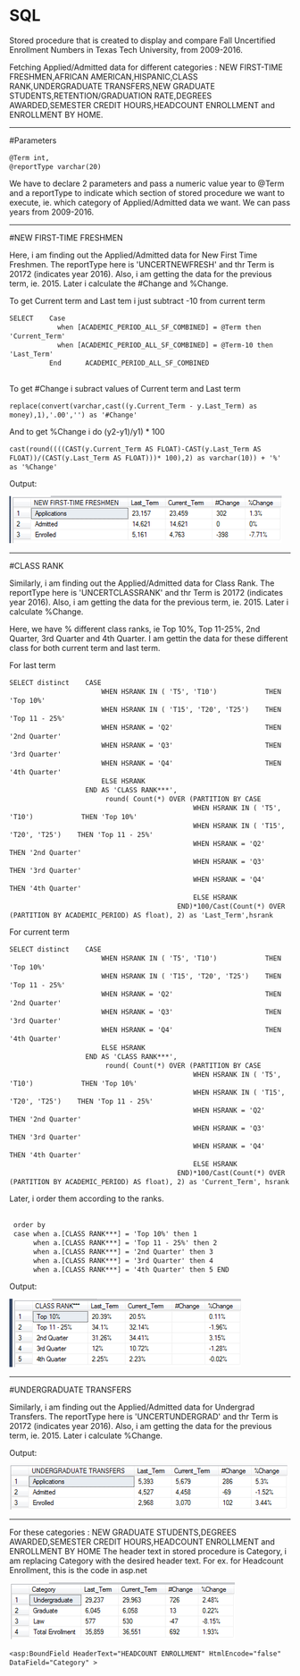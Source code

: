 # SQL
Stored procedure that is created to display and compare Fall Uncertified Enrollment Numbers in Texas Tech University, from 2009-2016.


Fetching Applied/Admitted data for different categories : NEW FIRST-TIME FRESHMEN,AFRICAN AMERICAN,HISPANIC,CLASS RANK,UNDERGRADUATE TRANSFERS,NEW GRADUATE STUDENTS,RETENTION/GRADUATION RATE,DEGREES AWARDED,SEMESTER CREDIT HOURS,HEADCOUNT ENROLLMENT and ENROLLMENT BY HOME.

-----------
#Parameters

```
@Term int,
@reportType varchar(20)
```
We have to declare 2 parameters and pass a numeric value year to @Term and a reportType to indicate which section of stored procedure we want to execute, ie. which category of Applied/Admitted data we want.
We can pass years from 2009-2016.

-------------
#NEW FIRST-TIME FRESHMEN

Here, i am finding out the Applied/Admitted data for New First Time Freshmen.
The reportType here is 'UNCERTNEWFRESH' and thr Term is 20172 (indicates year 2016).
Also, i am getting the data for the previous term, ie. 2015.
Later i calculate the #Change and %Change.

To get Current term and Last tem i just subtract -10 from current term
```
SELECT    Case 
            when [ACADEMIC_PERIOD_ALL_SF_COMBINED] = @Term then 'Current_Term'
            when [ACADEMIC_PERIOD_ALL_SF_COMBINED] = @Term-10 then 'Last_Term'
          End      ACADEMIC_PERIOD_ALL_SF_COMBINED
            
```
To get #Change i subract values of Current term and Last term
```
replace(convert(varchar,cast((y.Current_Term - y.Last_Term) as money),1),'.00','') as '#Change'
```
And to get %Change i do (y2-y1)/y1) * 100
```
cast(round((((CAST(y.Current_Term AS FLOAT)-CAST(y.Last_Term AS FLOAT))/(CAST(y.Last_Term AS FLOAT)))* 100),2) as varchar(10)) + '%' as '%Change'
```
Output: 

![](images/New_first_time_freshmen.PNG)

-----------
#CLASS RANK

Similarly, i am finding out the Applied/Admitted data for Class Rank.
The reportType here is 'UNCERTCLASSRANK' and thr Term is 20172 (indicates year 2016).
Also, i am getting the data for the previous term, ie. 2015.
Later i calculate %Change.

Here, we have % different class ranks, ie Top 10%, Top 11-25%, 2nd Quarter, 3rd Quarter and 4th Quarter.
I am gettin the data for these different class for both current term and last term.


For last term
```
SELECT distinct    CASE
                       WHEN HSRANK IN ( 'T5', 'T10')            THEN 'Top 10%'
                       WHEN HSRANK IN ( 'T15', 'T20', 'T25')    THEN 'Top 11 - 25%'
                       WHEN HSRANK = 'Q2'                       THEN '2nd Quarter'
                       WHEN HSRANK = 'Q3'                       THEN '3rd Quarter'
                       WHEN HSRANK = 'Q4'                       THEN '4th Quarter'
                       ELSE HSRANK
                   END AS 'CLASS RANK***',
                        round( Count(*) OVER (PARTITION BY CASE
                                              WHEN HSRANK IN ( 'T5', 'T10')            THEN 'Top 10%'
                                              WHEN HSRANK IN ( 'T15', 'T20', 'T25')    THEN 'Top 11 - 25%'
                                              WHEN HSRANK = 'Q2'                       THEN '2nd Quarter'
                                              WHEN HSRANK = 'Q3'                       THEN '3rd Quarter'
                                              WHEN HSRANK = 'Q4'                       THEN '4th Quarter'
                                              ELSE HSRANK
                                          END)*100/Cast(Count(*) OVER (PARTITION BY ACADEMIC_PERIOD) AS float), 2) as 'Last_Term',hsrank
```

For current term
```
SELECT distinct    CASE
                       WHEN HSRANK IN ( 'T5', 'T10')            THEN 'Top 10%'
                       WHEN HSRANK IN ( 'T15', 'T20', 'T25')    THEN 'Top 11 - 25%'
                       WHEN HSRANK = 'Q2'                       THEN '2nd Quarter'
                       WHEN HSRANK = 'Q3'                       THEN '3rd Quarter'
                       WHEN HSRANK = 'Q4'                       THEN '4th Quarter'
                       ELSE HSRANK
                   END AS 'CLASS RANK***',
                        round( Count(*) OVER (PARTITION BY CASE
                                              WHEN HSRANK IN ( 'T5', 'T10')            THEN 'Top 10%'
                                              WHEN HSRANK IN ( 'T15', 'T20', 'T25')    THEN 'Top 11 - 25%'
                                              WHEN HSRANK = 'Q2'                       THEN '2nd Quarter'
                                              WHEN HSRANK = 'Q3'                       THEN '3rd Quarter'
                                              WHEN HSRANK = 'Q4'                       THEN '4th Quarter'
                                              ELSE HSRANK
                                          END)*100/Cast(Count(*) OVER (PARTITION BY ACADEMIC_PERIOD) AS float), 2) as 'Current_Term', hsrank

```
Later, i order them according to the ranks.

```

 order by
 case when a.[CLASS RANK***] = 'Top 10%' then 1 
      when a.[CLASS RANK***] = 'Top 11 - 25%' then 2 
	  when a.[CLASS RANK***] = '2nd Quarter' then 3 
	  when a.[CLASS RANK***] = '3rd Quarter' then 4 
	  when a.[CLASS RANK***] = '4th Quarter' then 5 END
 ```
 Output:
 
 ![](images/Class_rank.PNG)

-----------
#UNDERGRADUATE TRANSFERS

Similarly, i am finding out the Applied/Admitted data for Undergrad Transfers.
The reportType here is 'UNCERTUNDERGRAD' and thr Term is 20172 (indicates year 2016).
Also, i am getting the data for the previous term, ie. 2015.
Later i calculate %Change.

Output: 

![](images/Undergarduate_transfers.PNG)

------
For these categories : NEW GRADUATE STUDENTS,DEGREES AWARDED,SEMESTER CREDIT HOURS,HEADCOUNT ENROLLMENT and ENROLLMENT BY HOME
The header text in stored procedure is Category, i am replacing Category with the desired header text.
For ex. for Headcount Enrollment, this is the code in asp.net

![](images/headcount_enrollment.PNG)


```
<asp:BoundField HeaderText="HEADCOUNT ENROLLMENT" HtmlEncode="false" DataField="Category" >
```
